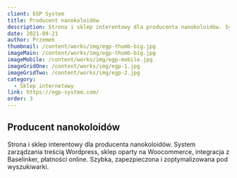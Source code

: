 ```yaml
---
client: EGP System
title: Producent nanokoloidów
description: Strona i sklep interentowy dla producenta nanokoloidów. Systemem zarządzania treścią Wordpress, sklep oparty na Woocommerce, integracja z Baselinker.
date: 2021-09-21
author: Przemek
thumbnail: /content/works/img/egp-thumb-big.jpg
imageMain: /content/works/img/egp-thumb-big.jpg
imageMobile: /content/works/img/egp-mobile.jpg
imageGridOne: /content/works/img/egp-1.jpg
imageGridTwo: /content/works/img/egp-2.jpg
category: 
  - Sklep internetowy
link: https://egp-system.com/
order: 3
---
```


## Producent nanokoloidów

Strona i sklep interentowy dla producenta nanokoloidów. System zarządzania treścią Wordpress, sklep oparty na Woocommerce, integracja z Baselinker, płatności online. Szybka, zapezpieczona i zoptymalizowana pod wyszukiwarki.

